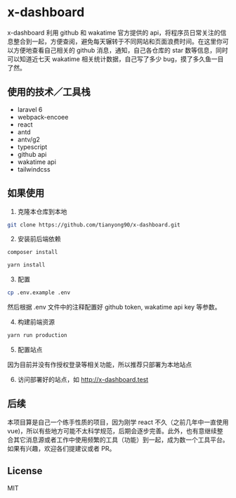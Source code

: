 # x-dashboard

x-dashboard 利用 github 和 wakatime 官方提供的 api，将程序员日常关注的信息整合到一起，方便查阅，避免每天辗转于不同网站和页面浪费时间。在这里你可以方便地查看自己相关的 github 消息，通知，自己各仓库的 star 数等信息，同时可以知道近七天 wakatime 相关统计数据，自己写了多少 bug，摸了多久鱼一目了然。

## 使用的技术／工具栈

- laravel 6
- webpack-encoee
- react
- antd
- antv/g2
- typescript
- github api
- wakatime api
- tailwindcss

## 如果使用

1. 克隆本仓库到本地

```bash
git clone https://github.com/tianyong90/x-dashboard.git
```

2. 安装前后端依赖

```bash
composer install

yarn install
```

3. 配置

```bash
cp .env.example .env
```
然后根据 .env 文件中的注释配置好 github token, wakatime api key 等参数。

4. 构建前端资源

```bash
yarn run production
```

5. 配置站点

因为目前并没有作授权登录等相关功能，所以推荐只部署为本地站点

6. 访问部署好的站点，如 http://x-dashboard.test

## 后续

本项目算是自己一个练手性质的项目，因为刚学 react 不久（之前几年中一直使用 vue)，所以有些地方可能不太科学规范，后期会逐步完善。此外，也有意继续整合其它消息源或者工作中使用频繁的工具（功能）到一起，成为数一个工具平台。如果有兴趣，欢迎各们提建议或者 PR。

## License

MIT
